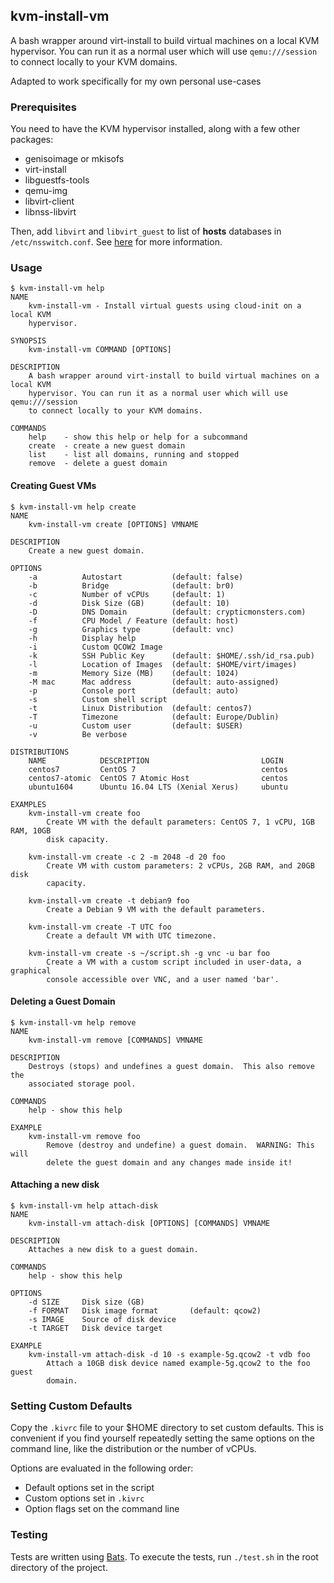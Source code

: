 ## kvm-install-vm

A bash wrapper around virt-install to build virtual machines on a local KVM
hypervisor.  You can run it as a normal user which will use `qemu:///session` to
connect locally to your KVM domains.

Adapted to work specifically for my own personal use-cases

### Prerequisites

You need to have the KVM hypervisor installed, along with a few other packages:

- genisoimage or mkisofs
- virt-install
- libguestfs-tools
- qemu-img
- libvirt-client
- libnss-libvirt

Then, add `libvirt` and `libvirt_guest` to list of **hosts** databases in
`/etc/nsswitch.conf`.  See [here](https://libvirt.org/nss.html) for more
information.

### Usage

```
$ kvm-install-vm help
NAME
    kvm-install-vm - Install virtual guests using cloud-init on a local KVM
    hypervisor.

SYNOPSIS
    kvm-install-vm COMMAND [OPTIONS]

DESCRIPTION
    A bash wrapper around virt-install to build virtual machines on a local KVM
    hypervisor. You can run it as a normal user which will use qemu:///session
    to connect locally to your KVM domains.

COMMANDS
    help    - show this help or help for a subcommand
    create  - create a new guest domain
    list    - list all domains, running and stopped
    remove  - delete a guest domain
```

#### Creating Guest VMs

```
$ kvm-install-vm help create
NAME
    kvm-install-vm create [OPTIONS] VMNAME

DESCRIPTION
    Create a new guest domain.

OPTIONS
    -a          Autostart           (default: false)
    -b          Bridge              (default: br0)
    -c          Number of vCPUs     (default: 1)
    -d          Disk Size (GB)      (default: 10)
    -D          DNS Domain          (default: crypticmonsters.com)
    -f          CPU Model / Feature (default: host)
    -g          Graphics type       (default: vnc)
    -h          Display help
    -i          Custom QCOW2 Image
    -k          SSH Public Key      (default: $HOME/.ssh/id_rsa.pub)
    -l          Location of Images  (default: $HOME/virt/images)
    -m          Memory Size (MB)    (default: 1024)
    -M mac      Mac address         (default: auto-assigned)
    -p          Console port        (default: auto)
    -s          Custom shell script
    -t          Linux Distribution  (default: centos7)
    -T          Timezone            (default: Europe/Dublin)
    -u          Custom user         (default: $USER)
    -v          Be verbose

DISTRIBUTIONS
    NAME            DESCRIPTION                         LOGIN
    centos7         CentOS 7                            centos
    centos7-atomic  CentOS 7 Atomic Host                centos
    ubuntu1604      Ubuntu 16.04 LTS (Xenial Xerus)     ubuntu

EXAMPLES
    kvm-install-vm create foo
        Create VM with the default parameters: CentOS 7, 1 vCPU, 1GB RAM, 10GB
        disk capacity.

    kvm-install-vm create -c 2 -m 2048 -d 20 foo
        Create VM with custom parameters: 2 vCPUs, 2GB RAM, and 20GB disk
        capacity.

    kvm-install-vm create -t debian9 foo
        Create a Debian 9 VM with the default parameters.

    kvm-install-vm create -T UTC foo
        Create a default VM with UTC timezone.

    kvm-install-vm create -s ~/script.sh -g vnc -u bar foo
        Create a VM with a custom script included in user-data, a graphical
        console accessible over VNC, and a user named 'bar'.
```

#### Deleting a Guest Domain

```
$ kvm-install-vm help remove
NAME
    kvm-install-vm remove [COMMANDS] VMNAME

DESCRIPTION
    Destroys (stops) and undefines a guest domain.  This also remove the
    associated storage pool.

COMMANDS
    help - show this help

EXAMPLE
    kvm-install-vm remove foo
        Remove (destroy and undefine) a guest domain.  WARNING: This will
        delete the guest domain and any changes made inside it!
```

#### Attaching a new disk

```
$ kvm-install-vm help attach-disk
NAME
    kvm-install-vm attach-disk [OPTIONS] [COMMANDS] VMNAME

DESCRIPTION
    Attaches a new disk to a guest domain.

COMMANDS
    help - show this help

OPTIONS
    -d SIZE     Disk size (GB)
    -f FORMAT   Disk image format       (default: qcow2)
    -s IMAGE    Source of disk device
    -t TARGET   Disk device target

EXAMPLE
    kvm-install-vm attach-disk -d 10 -s example-5g.qcow2 -t vdb foo
        Attach a 10GB disk device named example-5g.qcow2 to the foo guest
        domain.
```

### Setting Custom Defaults

Copy the `.kivrc` file to your $HOME directory to set custom defaults.  This is
convenient if you find yourself repeatedly setting the same options on the
command line, like the distribution or the number of vCPUs.

Options are evaluated in the following order:

- Default options set in the script
- Custom options set in `.kivrc`
- Option flags set on the command line

### Testing

Tests are written using [Bats](https://github.com/sstephenson/bats).  To
execute the tests, run `./test.sh` in the root directory of the project.